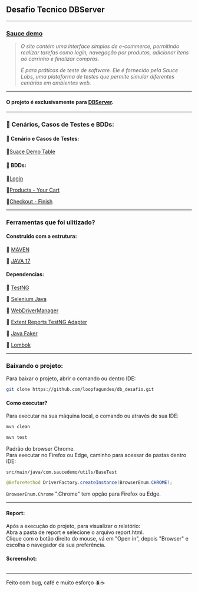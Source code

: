 ## Desafio Tecnico DBServer

---

### [Sauce demo](https://www.saucedemo.com/v1/index.html)

>*O site contém uma interface simples de e-commerce, permitindo realizar tarefas como login, navegação por produtos, adicionar itens ao carrinho e finalizar compras.*
>
>*É para práticas de teste de software. Ele é fornecido pela Sauce Labs, uma plataforma de testes que permite simular diferentes cenários em ambientes web.*

---

#### O projeto é exclusivamente para [DBServer](https://db.tec.br/).

---  
### :open_file_folder: Cenários, Casos de Testes e  BDDs:

#### :bookmark_tabs: Cenário e Casos de Testes:
:small_blue_diamond:[Suace Demo Table](https://github.com/loopfagundes/db_desafio/tree/develop/documents/scenarios)

#### :bookmark_tabs: BDDs:
:small_blue_diamond:[Login](https://github.com/loopfagundes/db_desafio/blob/develop/documents/BDDs/login.md)

:small_blue_diamond:[Products - Your Cart](https://github.com/loopfagundes/db_desafio/blob/develop/documents/BDDs/products.md)

:small_blue_diamond:[Checkout - Finish](https://github.com/loopfagundes/db_desafio/blob/develop/documents/BDDs/checkout_finish.md)

---  

### Ferramentas que foi ulitizado?

#### Construido com a estrutura:

:pushpin: [MAVEN](https://maven.apache.org/download.cgi)

:pushpin: [JAVA 17](https://www.oracle.com/java/technologies/javase/jdk17-archive-downloads.html)

#### Dependencias:
:pushpin: [TestNG](https://mvnrepository.com/artifact/org.testng/testng/7.10.2)

:pushpin: [Selenium Java](https://mvnrepository.com/artifact/org.seleniumhq.selenium/selenium-java/4.27.0)

:pushpin: [WebDriverManager](https://mvnrepository.com/artifact/io.github.bonigarcia/webdrivermanager/5.9.2)

:pushpin: [Extent Reports TestNG Adapter](https://mvnrepository.com/artifact/com.aventstack/extentreports-testng-adapter/1.0.3)

:pushpin: [Java Faker](https://mvnrepository.com/artifact/com.github.javafaker/javafaker/1.0.2)

:pushpin: [Lombok](https://mvnrepository.com/artifact/org.projectlombok/lombok/1.18.36)

---  

### Baixando o projeto:

Para baixar o projeto, abrir o comando ou dentro IDE:
```bash  
git clone https://github.com/loopfagundes/db_desafio.git
```  
  
#### Como executar?  
Para executar na sua máquina local, o comando ou através de sua IDE:  
```bash  
mvn clean
```
```bash  
mvn test
```
Padrão do browser Chrome.  
Para executar no Firefox ou Edge,  caminho para acessar de pastas dentro IDE:  
```  
src/main/java/com.saucedemo/utils/BaseTest
```  
```java  
@BeforeMethod DriverFactory.createInstance(BrowserEnum.CHROME);  
```  
`BrowserEnum.Chrome` ".Chrome" tem opção para Firefox ou Edge.

---

#### Report:
Após a execução do projeto, para visualizar o relatório:  
Abra a pasta de report e selecione o arquivo report.html.  
Clique com o botão direito do mouse, vá em "Open in", depois "Browser" e escolha o navegador da sua preferência.

#### Screenshot:
![]()

---  
Feito com bug, café e muito esforço :beetle::coffee: